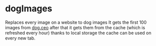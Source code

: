 # dogImages
Replaces every image on a website to dog images
It gets the first 100 images from [dog.ceo](https://dog.ceo) after that it gets them from the cache (which is refreshed every hour) thanks to local storage the cache can be used on every new tab.